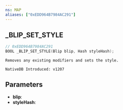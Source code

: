 ```yaml
---
ns: MAP
aliases: ["0xEDD964B7984AC291"]
---
```

## _BLIP_SET_STYLE

```c
// 0xEDD964B7984AC291
BOOL _BLIP_SET_STYLE(Blip blip, Hash styleHash);
```

```
Removes any existing modifiers and sets the style.

NativeDB Introduced: v1207
```

## Parameters
* **blip**:
* **styleHash**:
